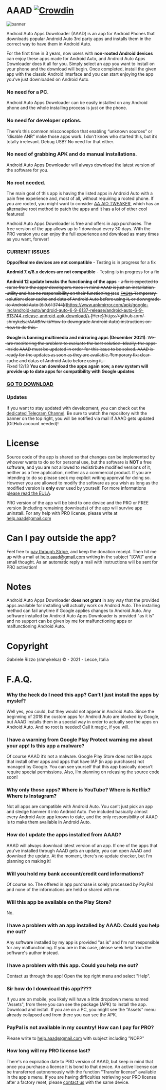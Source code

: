 # AAAD [![Crowdin](https://badges.crowdin.net/aaad/localized.svg)](https://crowdin.com/project/aaad)


![banner](https://i.imgur.com/EeT5Y3v.png)



Android Auto Apps Downloader (AAAD) is an app for Android Phones that downloads popular Android Auto 3rd party apps and installs them in the correct way to have them in Android Auto. 

For the first time in 3 years, now users with **non-rooted Android devices** can enjoy these apps made for Android Auto, and Android Auto Apps Downloader does it all for you. Simply select an app you want to install on your phone and the download will begin. Once completed, install the given app with the classic Android interface and you can start enjoying the app you’ve just downloaded on Android Auto.

### No need for a PC. 

Android Auto Apps Downloader can be easily installed on any Android phone and the whole installing process is just on the phone.

### No need for developer options.

There’s this common misconception that enabling “unknown sources” or “disable ANR” make those apps work. I don’t know who started this, but it’s totally irrelevant. Debug USB? No need for that either.

### No need of grabbing APK and do manual installations.

Android Auto Apps Downloader will always download the latest version of the software for you. 

### No root needed.

The main goal of this app is having the listed apps in Android Auto with a pain free experience and, most of all, without requiring a rooted phone. If you are rooted, you might want to consider [AA AIO TWEAKER](https://github.com/shmykelsa/AA-Tweaker), which has an alternative root method to patch the apps and it has a lot of other cool features!

Android Auto Apps Downloader is free and offers in app purchases. The free version of the app allows up to 1 download every 30 days. With the PRO version you can enjoy the full experience and download as many times as you want, forever!


### CURRENT ISSUES

**Oppo/Realme devices are not compatible** - Testing is in progress for a fix

**Android 7.x/8.x devices are not compatible** - Testing is in progress for a fix

**Android 12 update breaks the functioning of the apps** - a̶ ̶f̶i̶x̶ ̶i̶s̶ ̶e̶x̶p̶e̶c̶t̶e̶d̶ ̶t̶o̶ ̶c̶o̶m̶e̶ ̶f̶r̶o̶m̶ ̶t̶h̶e̶ ̶a̶p̶p̶s̶'̶ ̶d̶e̶v̶e̶l̶o̶p̶e̶r̶s̶.̶ ̶K̶e̶e̶o̶ ̶i̶n̶ ̶m̶i̶n̶d̶ ̶A̶A̶A̶D̶ ̶i̶s̶ ̶j̶u̶s̶t̶ ̶a̶n̶ ̶i̶n̶s̶t̶a̶l̶l̶a̶t̶i̶o̶n̶ ̶u̶t̶i̶l̶i̶t̶y̶ ̶a̶n̶d̶ ̶h̶a̶s̶ ̶n̶o̶ ̶r̶e̶s̶p̶o̶n̶s̶i̶b̶i̶l̶i̶t̶y̶ ̶o̶n̶ ̶t̶h̶e̶i̶r̶ ̶f̶u̶n̶c̶t̶i̶o̶n̶i̶n̶g̶ ̶(̶see [F̶A̶Q̶s̶](https://github.com/shmykelsa/AAAD/#i-have-a-problem-with-an-app-installed-by-aaad-could-you-help-me-out))̶.̶ ̶*̶*̶T̶e̶m̶p̶o̶r̶a̶r̶y̶ ̶s̶o̶l̶u̶t̶i̶o̶n̶:̶ ̶c̶l̶e̶a̶r̶ ̶c̶a̶c̶h̶e̶ ̶a̶n̶d̶ ̶d̶a̶t̶a̶ ̶o̶f̶ ̶A̶n̶d̶r̶o̶i̶d̶ ̶A̶u̶t̶o̶ ̶b̶e̶f̶o̶r̶e̶ ̶u̶s̶i̶n̶g̶ ̶i̶t̶,̶ ̶o̶r̶ ̶d̶o̶w̶n̶g̶r̶a̶d̶e̶ ̶t̶o̶ ̶A̶n̶d̶r̶o̶i̶d̶ ̶A̶u̶t̶o̶ ̶[6̶.̶9̶.̶6̶1̶3̶7̶4̶4̶](̶(https://www.apkmirror.com/apk/google-inc/android-auto/android-auto-6-9-6137-release/android-auto-6-9-613744-release-android-apk-download/)̶.̶ ̶[̶H̶e̶r̶e̶]̶(̶h̶t̶t̶p̶s̶:̶/̶/̶g̶i̶t̶h̶u̶b̶.̶c̶o̶m̶/̶s̶h̶m̶y̶k̶e̶l̶s̶a̶/̶A̶A̶A̶D̶/̶w̶i̶k̶i̶/̶H̶o̶w̶-̶t̶o̶-̶d̶o̶w̶n̶g̶r̶a̶d̶e̶-̶A̶n̶d̶r̶o̶i̶d̶-̶A̶u̶t̶o̶)̶ ̶i̶n̶s̶t̶r̶u̶c̶t̶i̶o̶n̶s̶ ̶o̶n̶ ̶h̶o̶w̶ ̶t̶o̶ ̶d̶o̶ ̶t̶h̶i̶s̶.̶*̶*̶

**Google is banning multimedia and mirroring apps (December 2021)**: W̶e̶ ̶a̶r̶e̶ ̶m̶o̶n̶i̶t̶o̶r̶i̶n̶g̶ ̶t̶h̶e̶ ̶p̶r̶o̶b̶l̶e̶m̶ ̶t̶o̶ ̶e̶v̶a̶l̶u̶a̶t̶e̶ ̶t̶h̶e̶ ̶b̶e̶s̶t̶ ̶s̶o̶l̶u̶t̶i̶o̶n̶.̶ ̶I̶d̶e̶a̶l̶l̶y̶,̶ ̶t̶h̶e̶ ̶a̶p̶p̶s̶ ̶i̶n̶s̶i̶d̶e̶ ̶A̶A̶A̶D̶ ̶m̶u̶s̶t̶ ̶b̶e̶ ̶u̶p̶d̶a̶t̶e̶d̶ ̶i̶n̶ ̶o̶r̶d̶e̶r̶ ̶f̶o̶r̶ ̶t̶h̶i̶s̶ ̶i̶s̶s̶u̶e̶ ̶t̶o̶ ̶b̶e̶ ̶s̶o̶l̶v̶e̶d̶.̶ ̶A̶A̶A̶D̶ ̶i̶s̶ ̶r̶e̶a̶d̶y̶ ̶f̶o̶r̶ ̶t̶h̶e̶ ̶u̶p̶d̶a̶t̶e̶s̶ ̶a̶s̶ ̶s̶o̶o̶n̶ ̶a̶s̶ ̶t̶h̶e̶y̶ ̶a̶r̶e̶ ̶a̶v̶a̶i̶l̶a̶b̶l̶e̶.̶ ̶T̶e̶m̶p̶o̶r̶a̶r̶y̶ ̶f̶i̶x̶:̶ ̶c̶l̶e̶a̶r̶ ̶c̶a̶c̶h̶e̶ ̶a̶n̶d̶ ̶d̶a̶t̶a̶s̶ ̶o̶f̶ ̶A̶n̶d̶r̶o̶i̶d̶ ̶A̶u̶t̶o̶ ̶b̶e̶f̶o̶r̶e̶ ̶u̶s̶i̶n̶g̶ ̶i̶t̶.̶ ̶  
Fixed 12/13 **You can download the apps again now, a new system will provide up to date apps for compatibility with Google updates**

### [GO TO DOWNLOAD](https://github.com/shmykelsa/AAAD/releases)

### Updates

If you want to stay updated with development, you can check out the [dedicated Telegram Channel](https://t.me/AAADupdates). Be sure to watch the repository with the banner on the top right, you will be notified via mail if AAAD gets updated (GitHub account needed)! 

# License
Source code of the app is shared so that changes can be implemented by whoever wants to do so for personal use, but the software is **NOT** a free software, and you are not allowed to redistirbute modified versions of it, neither as a free application, niether as a commercial product. If you are intending to do so please seek my explicit writing approval for doing so. However you are allowed to modify the software as you wish as long as the modified version is **only** ever used by yourself. For more informations [please read the EULA](https://github.com/shmykelsa/AAAD/blob/main/LICENSE).

PRO version of the app will be bind to one device and the PRO or FREE version (including remaining downloads) of the app will survive app uninstall. For any help with PRO license, please write at help.aaad@gmail.com

# Can I pay outside the app?
Feel free to [pay through Stripe](https://buy.stripe.com/14k5mQ3ih6l7dMs8ww), and keep the donation receipt. Then hit me up with a mail at help.aaad@gmail.com writing in the subject "[GW]" and a small thought. As an automatic reply a mail with instructions will be sent for PRO activation!

# Notes
Android Auto Apps Downloader **does not grant** in any way that the provided apps available for installing will actually work on Android Auto. The installing method can fail anytime if Google applies changes to Android Auto. Any software installed by Android Auto Apps Downloader is provided "as it is" and no support can be given by me for malfunctioning apps or malfunctioning Android Auto. 

# Copyright
Gabriele Rizzo (shmykelsa) © - 2021 - Lecce, Italia

# F.A.Q.

### Why the heck do I need this app? Can’t I just install the apps by myslef?

Well yes, you could, but they would not appear in Android Auto. Since the beginning of 2018 the custom apps for Android Auto are blocked by Google, but AAAD installs them in a special way in order to actually see the apps on Android Auto. And no root is needed! Call it magic, if you will.

### I have a warning from Google Play Protect warning me about your app! Is this app a malware?

Of course AAAD it’s not a malware. Google Play Store does not like apps that install other apps and apps that have IAP (in app purchases) not managed by Google. You can see yourself that this app basically doesn’t require special permissions. Also, I’m planning on releasing the source code soon! 

### Why only those apps? Where is YouTube? Where is Netflix? Where is Instagram?

Not all apps are compatible with Android Auto. You can’t just pick an app and sledge hammer it into Android Auto. I’ve included basically almost every Android Auto app known to date, and the only responsibility of AAAD is to make them available in Android Auto. 

### How do I update the apps installed from AAAD?

AAAD will always download latest version of an app. If one of the apps that you've installed through AAAD gets an update, you can open AAAD and download the update. At the moment, there's no update checker, but I'm planning on making it! 

### Will you hold my bank account/credit card informations?

Of course no. The offered in app purchase is solely processed by PayPal and none of the informations are held or shared with me. 

### Will this app be available on the Play Store?

No.

### I have a problem with an app installed by AAAD. Could you help me out?

Any software installed by my app is provided "as is" and I'm not responsible for any malfunctioning. If you are in this case, please seek help from the software's author instead. 

### I have a problem with this app. Could you help me out?

Contact us through the app! Open the top right menu and select "Help".

### Sir how do I download this app????

If you are on mobile, you likely will have a little dropdown menu named "Assets", from there you can see the package (APK) to install the app. Download and install. If you are on a PC, you might see the "Assets" menu already collapsed and from there you can see the APK.

### PayPal is not available in my country! How can I pay for PRO?

Please write to help.aaad@gmail.com with subject including "NOPP" 

### How long will my PRO license last?

There's no expiration date to PRO version of AAAD, but keep in mind that once you purchase a license it is bond to that device. An active license can be transferred autonomously with the function "Transfer license" available in the app's menu. If you are having difficulties retrieving your PRO license after a factory reset, please [contact us](mailto:help.aaad@gmail.com?subject=PROWIPED&body=Hi%2C%0D%0A%0D%0Amy%20AAAD's%20license%20was%20lost%20after%20a%20device%20reset.%0D%0A%0D%0AThe%20e-mail%20I've%20used%20for%20the%20payment%20is%0D%0A%0D%0AThank%20you) with the same device.
